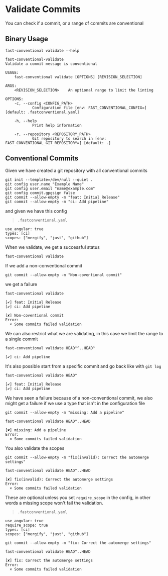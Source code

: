 # Validate Commits

You can check if a commit, or a range of commits are conventional

## Binary Usage

``` shell,script(name="help-validate",expected_exit_code=0)
fast-conventional validate --help
```

``` text,verify(script_name="help-validate",stream=stdout)
fast-conventional-validate 
Validate a commit message is conventional

USAGE:
    fast-conventional validate [OPTIONS] [REVISION_SELECTION]

ARGS:
    <REVISION_SELECTION>    An optional range to limit the linting

OPTIONS:
    -c, --config <CONFIG_PATH>
            Configuration file [env: FAST_CONVENTIONAL_CONFIG=] [default: .fastconventional.yaml]

    -h, --help
            Print help information

    -r, --repository <REPOSITORY_PATH>
            Git repository to search in [env: FAST_CONVENTIONAL_GIT_REPOSITORY=] [default: .]
```

## Conventional Commits

Given we have created a git repository with all conventional commits

```shell,script(name="initialise-repository")
git init --template=/dev/null --quiet .
git config user.name "Example Name"
git config user.email "name@example.com"
git config commit.gpgsign false
git commit --allow-empty -m "feat: Initial Release"
git commit --allow-empty -m "ci: Add pipeline"
```

and given we have this config

> `.fastconventional.yaml`

``` yaml,file(path=".fastconventional.yaml")
use_angular: true
types: [ci]
scopes: ["mergify", "just", "github"]
```

When we validate, we get a successful status

```shell,script(name="validate-fine",expected_exit_code=0)
fast-conventional validate
```

If we add a non-conventional commit

```shell,script(name="make-a-non-conventional-commit")
git commit --allow-empty -m "Non-coventional commit"
```

we get a failure

```shell,script(name="validate-non-conventional-commit",expected_exit_code=1)
fast-conventional validate
```

```text,verify(script_name="validate-non-conventional-commit", stream=stdout)
[✔] feat: Initial Release
[✔] ci: Add pipeline
```

```text,verify(script_name="validate-non-conventional-commit", stream=stderr)
[✘] Non-coventional commit
Error: 
  × Some commits failed validation

```

We can also restrict what we are validating, in this case we limit the range to a single commit

```shell,script(name="validate-commit-range",expected_exit_code=0)
fast-conventional validate HEAD^^..HEAD^
```

```text,verify(script_name="validate-commit-range", stream=stdout)
[✔] ci: Add pipeline
```

It's also possible start from a specific commit and go back like with `git log`

```shell,script(name="validate-single-commit",expected_exit_code=0)
fast-conventional validate HEAD^
```

```text,verify(script_name="validate-single-commit", stream=stdout)
[✔] feat: Initial Release
[✔] ci: Add pipeline
```

We have seen a failure because of a non-conventional commit, we also might get a failure if we use a type that isn't in the configuration file

```shell,script(name="make-a-commit-with-unknown-type")
git commit --allow-empty -m "missing: Add a pipeline"
```


```shell,script(name="validate-missing-unknown-type",expected_exit_code=1)
fast-conventional validate HEAD^..HEAD
```

```text,verify(script_name="validate-missing-unknown-type", stream=stderr)
[✘] missing: Add a pipeline
Error: 
  × Some commits failed validation

```

You also validate the scopes

```shell,script(name="make-a-commit-with-unknown-type")
git commit --allow-empty -m "fix(invalid): Correct the automerge settings"
```


```shell,script(name="validate-missing-unknown-type",expected_exit_code=1)
fast-conventional validate HEAD^..HEAD
```

```text,verify(script_name="validate-missing-unknown-type", stream=stderr)
[✘] fix(invalid): Correct the automerge settings
Error: 
  × Some commits failed validation

```

These are optional unless you set `require_scope` in the config, in other words a missing scope won't fail the validation.

> `.fastconventional.yaml`
``` yaml,file(path=".fastconventional.yaml")
use_angular: true
require_scope: true
types: [ci]
scopes: ["mergify", "just", "github"]
```

```shell,script(name="make-a-commit-with-unknown-type")
git commit --allow-empty -m "fix: Correct the automerge settings"
```


```shell,script(name="validate-missing-unknown-type",expected_exit_code=1)
fast-conventional validate HEAD^..HEAD
```

```text,verify(script_name="validate-missing-unknown-type", stream=stderr)
[✘] fix: Correct the automerge settings
Error: 
  × Some commits failed validation

```
